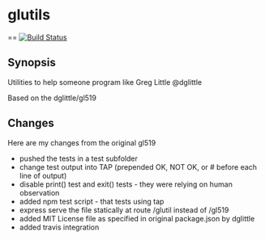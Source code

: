 glutils
=====
==
[![Build Status](https://travis-ci.org/ogt/glutils.png)](https://travis-ci.org/ogt/glutils)

## Synopsis
Utilities to help someone program like Greg Little @dglittle

Based on the dglittle/gl519

## Changes
Here are my changes from the original gl519

- pushed the tests in a test subfolder
- change test output into TAP (prepended OK, NOT OK, or # before each line of output)
- disable print() test and exit() tests - they were relying on human observation
- added npm test script - that tests using tap
- express serve the file statically at route /glutil instead of /gl519
- added MIT License file as specified in original package.json by dglittle
- added travis integration
